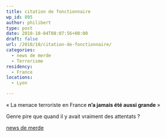 ```yaml
---
title: citation de fonctionnaire
wp_id: 895
author: philibert
type: post
date: 2010-10-04T08:07:56+00:00
draft: false
url: /2010/10/citation-de-fonctionnaire/
categories:
  - news de merde
  - Terrorisme
residency:
  - France
locations:
  - Lyon

---
```

« La menace terroriste en France **n&rsquo;a jamais été aussi grande** »

Genre pire que quand il y avait vraiment des attentats ?

[news de merde][1]

 [1]: http://www.lexpress.fr/actualite/monde/la-menace-terroriste-en-france-n-a-jamais-ete-aussi-grande_918729.html#xtor=AL-447